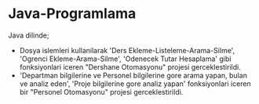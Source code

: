 # Java-Programlama
Java dilinde; <br>
- Dosya islemleri kullanilarak 'Ders Ekleme-Listeleme-Arama-Silme', 'Ogrenci Ekleme-Arama-Silme', 'Odenecek Tutar Hesaplama' gibi fonksiyonlari iceren "Dershane Otomasyonu" projesi gerceklestirildi.
- 'Departman bilgilerine ve Personel bilgilerine gore arama yapan, bulan ve analiz eden', 'Proje bilgilerine gore analiz yapan' fonksiyonlari iceren bir "Personel Otomasyonu" projesi gerceklestirildi. 			
